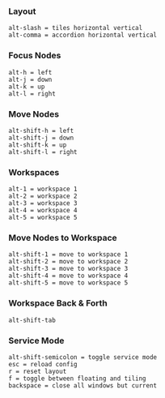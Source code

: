 ### Layout
```
alt-slash = tiles horizontal vertical
alt-comma = accordion horizontal vertical
```
### Focus Nodes
```
alt-h = left 
alt-j = down
alt-k = up
alt-l = right
```
### Move Nodes
```
alt-shift-h = left 
alt-shift-j = down
alt-shift-k = up
alt-shift-l = right
```
### Workspaces
```
alt-1 = workspace 1
alt-2 = workspace 2
alt-3 = workspace 3
alt-4 = workspace 4
alt-5 = workspace 5
```
### Move Nodes to Workspace
```
alt-shift-1 = move to workspace 1
alt-shift-2 = move to workspace 2
alt-shift-3 = move to workspace 3
alt-shift-4 = move to workspace 4
alt-shift-5 = move to workspace 5
```
### Workspace Back & Forth
```
alt-shift-tab
```
### Service Mode
```
alt-shift-semicolon = toggle service mode
esc = reload config
r = reset layout
f = toggle between floating and tiling
backspace = close all windows but current
```
